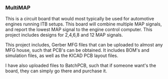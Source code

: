 ### MultiMAP

This is a circuit board that would most typically be used for automotive engines running ITB setups. This board will combine multiple MAP signals, and report the lowest MAP signal to the engine control computer. This project includes designs for 2,4,6,8 and 12 MAP signals. 

This project includes, Gerber MFG files that can be uploaded to almost any MFG house, such that PCB's can be obtained. It includes BOM's and simulation files, as well as the KICAD PCB layout files. 

I have also uploaded files to BatchPCB, such that if someone want's the board, they can simply go there and purchase it.